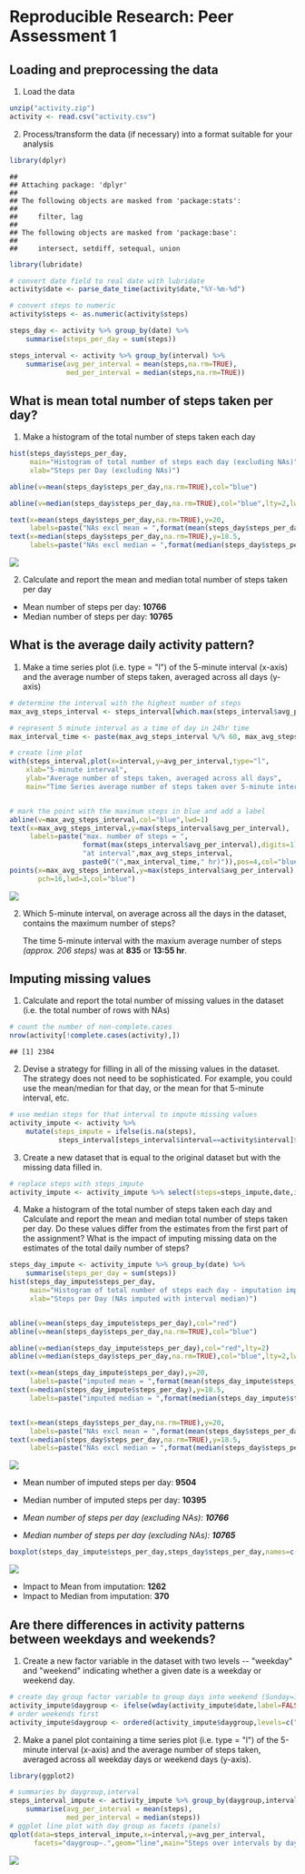 # Reproducible Research: Peer Assessment 1


## Loading and preprocessing the data

1. Load the data


```r
unzip("activity.zip")
activity <- read.csv("activity.csv")
```
2. Process/transform the data (if necessary) into a format suitable for your analysis


```r
library(dplyr)
```

```
## 
## Attaching package: 'dplyr'
## 
## The following objects are masked from 'package:stats':
## 
##     filter, lag
## 
## The following objects are masked from 'package:base':
## 
##     intersect, setdiff, setequal, union
```

```r
library(lubridate)

# convert date field to real date with lubridate
activity$date <- parse_date_time(activity$date,"%Y-%m-%d")

# convert steps to numeric
activity$steps <- as.numeric(activity$steps)

steps_day <- activity %>% group_by(date) %>% 
    summarise(steps_per_day = sum(steps))

steps_interval <- activity %>% group_by(interval) %>% 
    summarise(avg_per_interval = mean(steps,na.rm=TRUE),
              med_per_interval = median(steps,na.rm=TRUE))
```



## What is mean total number of steps taken per day?

1. Make a histogram of the total number of steps taken each day


```r
hist(steps_day$steps_per_day,
     main="Histogram of total number of steps each day (excluding NAs)",
     xlab="Steps per Day (excluding NAs)")

abline(v=mean(steps_day$steps_per_day,na.rm=TRUE),col="blue")

abline(v=median(steps_day$steps_per_day,na.rm=TRUE),col="blue",lty=2,lwd=2)

text(x=mean(steps_day$steps_per_day,na.rm=TRUE),y=20,
     labels=paste("NAs excl mean = ",format(mean(steps_day$steps_per_day,na.rm=TRUE),digits=1)),pos=4,offset=1,col="blue")
text(x=median(steps_day$steps_per_day,na.rm=TRUE),y=18.5,
     labels=paste("NAs excl median = ",format(median(steps_day$steps_per_day,na.rm=TRUE),digits=1)),pos=4,offset=1,col="blue")
```

![](PA1_template_files/figure-html/steps_per_day_hist_plot-1.png) 


2. Calculate and report the mean and median total number of steps taken per day

* Mean number of steps per day: **10766**
* Median number of steps per day: **10765**

## What is the average daily activity pattern?

1. Make a time series plot (i.e. type = "l") of the 5-minute interval (x-axis) and the average number of steps taken, averaged across all days (y-axis)


```r
# determine the interval with the highest number of steps
max_avg_steps_interval <- steps_interval[which.max(steps_interval$avg_per_interval),]$interval

# represent 5 minute interval as a time of day in 24hr time
max_interval_time <- paste(max_avg_steps_interval %/% 60, max_avg_steps_interval %% 60,sep=":")

# create line plot
with(steps_interval,plot(x=interval,y=avg_per_interval,type="l",
    xlab="5-minute interval",
    ylab="Average number of steps taken, averaged across all days",
    main="Time Series average number of steps taken over 5-minute intervals"))


# mark the point with the maximum steps in blue and add a label
abline(v=max_avg_steps_interval,col="blue",lwd=1)
text(x=max_avg_steps_interval,y=max(steps_interval$avg_per_interval),
     labels=paste("max. number of steps = ",
                  format(max(steps_interval$avg_per_interval),digits=1),
                  "at interval",max_avg_steps_interval,
                  paste0("(",max_interval_time," hr)")),pos=4,col="blue")
points(x=max_avg_steps_interval,y=max(steps_interval$avg_per_interval),
       pch=16,lwd=3,col="blue")
```

![](PA1_template_files/figure-html/daily_activity_pattern_plot-1.png) 

2. Which 5-minute interval, on average across all the days in the dataset, contains the maximum number of steps?

    The time 5-minute interval with the maxium average number of steps *(approx. 206 steps)* was at **835** or **13:55 hr**.


## Imputing missing values

1. Calculate and report the total number of missing values in the dataset (i.e. the total number of rows with NAs)

```r
# count the number of non-complete.cases
nrow(activity[!complete.cases(activity),])
```

```
## [1] 2304
```

2. Devise a strategy for filling in all of the missing values in the dataset. The strategy does not need to be sophisticated. For example, you could use the mean/median for that day, or the mean for that 5-minute interval, etc.

```r
# use median steps for that interval to impute missing values
activity_impute <- activity %>% 
    mutate(steps_impute = ifelse(is.na(steps),
            steps_interval[steps_interval$interval==activity$interval]$med_per_interval,steps))
```

3. Create a new dataset that is equal to the original dataset but with the missing data filled in.

```r
# replace steps with steps_impute
activity_impute <- activity_impute %>% select(steps=steps_impute,date,interval)
```

4. Make a histogram of the total number of steps taken each day and Calculate and report the mean and median total number of steps taken per day. Do these values differ from the estimates from the first part of the assignment? What is the impact of imputing missing data on the estimates of the total daily number of steps?


```r
steps_day_impute <- activity_impute %>% group_by(date) %>% 
    summarise(steps_per_day = sum(steps))
hist(steps_day_impute$steps_per_day,
     main="Histogram of total number of steps each day - imputation impact",
     xlab="Steps per Day (NAs imputed with interval median)")


abline(v=mean(steps_day_impute$steps_per_day),col="red")
abline(v=mean(steps_day$steps_per_day,na.rm=TRUE),col="blue")

abline(v=median(steps_day_impute$steps_per_day),col="red",lty=2)
abline(v=median(steps_day$steps_per_day,na.rm=TRUE),col="blue",lty=2,lwd=2)

text(x=mean(steps_day_impute$steps_per_day),y=20,
     labels=paste("imputed mean = ",format(mean(steps_day_impute$steps_per_day),digits=1)),pos=2,offset=1,col="red")
text(x=median(steps_day_impute$steps_per_day),y=18.5,
     labels=paste("imputed median = ",format(median(steps_day_impute$steps_per_day),digits=1)),pos=2,offset=2,col="red")


text(x=mean(steps_day$steps_per_day,na.rm=TRUE),y=20,
     labels=paste("NAs excl mean = ",format(mean(steps_day$steps_per_day,na.rm=TRUE),digits=1)),pos=4,offset=1,col="blue")
text(x=median(steps_day$steps_per_day,na.rm=TRUE),y=18.5,
     labels=paste("NAs excl median = ",format(median(steps_day$steps_per_day,na.rm=TRUE),digits=1)),pos=4,offset=1,col="blue")
```

![](PA1_template_files/figure-html/histogram_after_imputation_plot-1.png) 

* Mean number of imputed steps per day: **9504**
* Median number of imputed steps per day: **10395**

* *Mean number of steps per day (excluding NAs): **10766***
* *Median number of steps per day (excluding NAs): **10765***



```r
boxplot(steps_day_impute$steps_per_day,steps_day$steps_per_day,names=c("NAs imputed","NAs excluded"),col=c("red","blue"),main="Comparison of steps distribution before and after imputation")
```

![](PA1_template_files/figure-html/boxplot_imputation_impact-1.png) 

* Impact to Mean from imputation: **1262**
* Impact to Median from imputation: **370**


## Are there differences in activity patterns between weekdays and weekends?

1. Create a new factor variable in the dataset with two levels -- "weekday" and "weekend" indicating whether a given date is a weekday or weekend day.


```r
# create day group factor variable to group days into weekend (Sunday=1,Saturday=7) or weekday
activity_impute$daygroup <- ifelse(wday(activity_impute$date,label=FALSE) %in% c(1,7),"weekend","weekday")
# order weekends first
activity_impute$daygroup <- ordered(activity_impute$daygroup,levels=c("weekend","weekday"))
```

2. Make a panel plot containing a time series plot (i.e. type = "l") of the 5-minute interval (x-axis) and the average number of steps taken, averaged across all weekday days or weekend days (y-axis).


```r
library(ggplot2)

# summaries by daygroup,interval
steps_interval_impute <- activity_impute %>% group_by(daygroup,interval) %>% 
    summarise(avg_per_interval = mean(steps),
              med_per_interval = median(steps))
# ggplot line plot with day group as facets (panels)
qplot(data=steps_interval_impute,x=interval,y=avg_per_interval,
      facets="daygroup~.",geom="line",main="Steps over intervals by day group (weekend/weekday)", ylab="Number of steps",xlab="Interval")
```

![](PA1_template_files/figure-html/steps_interval_daygroup-1.png) 

